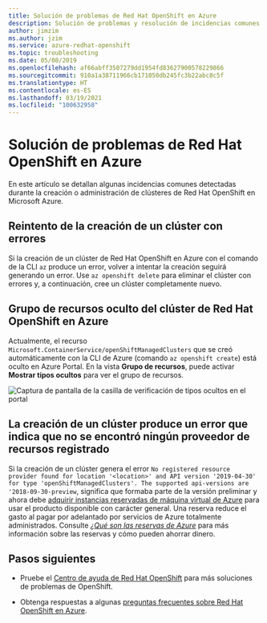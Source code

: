 ```yaml
---
title: Solución de problemas de Red Hat OpenShift en Azure
description: Solución de problemas y resolución de incidencias comunes con Red Hat OpenShift en Azure
author: jimzim
ms.author: jzim
ms.service: azure-redhat-openshift
ms.topic: troubleshooting
ms.date: 05/08/2019
ms.openlocfilehash: af66abff3507279dd1954fd83627900578229866
ms.sourcegitcommit: 910a1a38711966cb171050db245fc3b22abc8c5f
ms.translationtype: HT
ms.contentlocale: es-ES
ms.lasthandoff: 03/19/2021
ms.locfileid: "100632958"
---
```

# <a name="troubleshooting-for-azure-red-hat-openshift"></a>Solución de problemas de Red Hat OpenShift en Azure

En este artículo se detallan algunas incidencias comunes detectadas durante la creación o administración de clústeres de Red Hat OpenShift en Microsoft Azure.

## <a name="retrying-the-creation-of-a-failed-cluster"></a>Reintento de la creación de un clúster con errores

Si la creación de un clúster de Red Hat OpenShift en Azure con el comando de la CLI `az` produce un error, volver a intentar la creación seguirá generando un error.
Use `az openshift delete` para eliminar el clúster con errores y, a continuación, cree un clúster completamente nuevo.

## <a name="hidden-azure-red-hat-openshift-cluster-resource-group"></a>Grupo de recursos oculto del clúster de Red Hat OpenShift en Azure

Actualmente, el recurso `Microsoft.ContainerService/openShiftManagedClusters` que se creó automáticamente con la CLI de Azure (comando `az openshift create`) está oculto en Azure Portal. En la vista **Grupo de recursos**, puede activar **Mostrar tipos ocultos** para ver el grupo de recursos.

![Captura de pantalla de la casilla de verificación de tipos ocultos en el portal](./media/aro-portal-hidden-type.png)

## <a name="creating-a-cluster-results-in-error-that-no-registered-resource-provider-found"></a>La creación de un clúster produce un error que indica que no se encontró ningún proveedor de recursos registrado

Si la creación de un clúster genera el error `No registered resource provider found for location '<location>' and API version '2019-04-30' for type 'openShiftManagedClusters'. The supported api-versions are '2018-09-30-preview`, significa que formaba parte de la versión preliminar y ahora debe [adquirir instancias reservadas de máquina virtual de Azure](https://aka.ms/openshift/buy) para usar el producto disponible con carácter general. Una reserva reduce el gasto al pagar por adelantado por servicios de Azure totalmente administrados. Consulte [ *¿Qué son las reservas de Azure*](../cost-management-billing/reservations/save-compute-costs-reservations.md) para más información sobre las reservas y cómo pueden ahorrar dinero.

## <a name="next-steps"></a>Pasos siguientes

- Pruebe el [Centro de ayuda de Red Hat OpenShift](https://help.openshift.com/) para más soluciones de problemas de OpenShift.

- Obtenga respuestas a algunas [preguntas frecuentes sobre Red Hat OpenShift en Azure](openshift-faq.md).